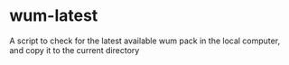 # wum-latest
A script to check for the latest available wum pack in the local computer, and copy it to the current directory

